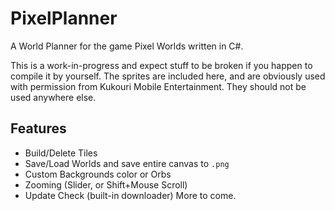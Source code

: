 # PixelPlanner
A World Planner for the game Pixel Worlds written in C#.

This is a work-in-progress and expect stuff to be broken if you happen to compile it by yourself.
The sprites are included here, and are obviously used with permission from Kukouri Mobile Entertainment. They should not be used anywhere else.

## Features
- Build/Delete Tiles
- Save/Load Worlds and save entire canvas to `.png`
- Custom Backgrounds color or Orbs
- Zooming (Slider, or Shift+Mouse Scroll)
- Update Check (built-in downloader)
More to come.
